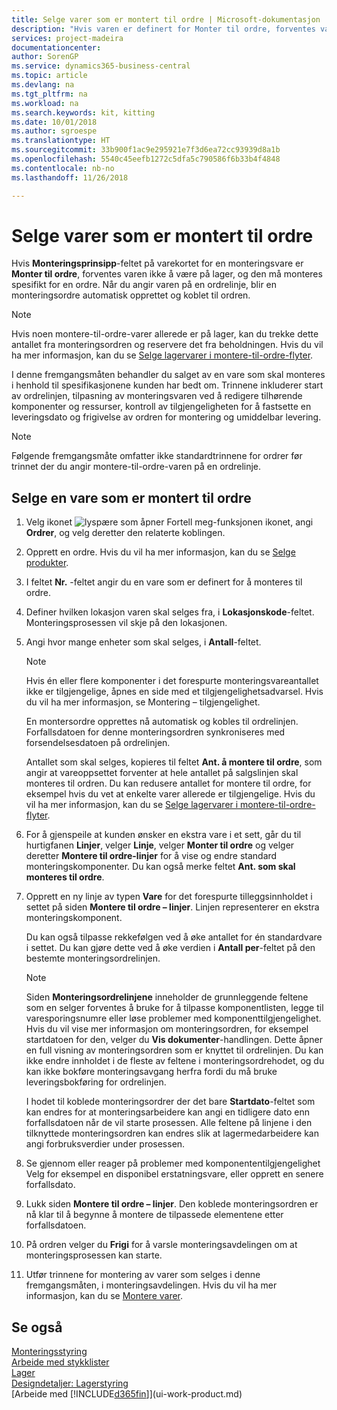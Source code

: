 ```yaml
---
title: Selge varer som er montert til ordre | Microsoft-dokumentasjon
description: "Hvis varen er definert for Monter til ordre, forventes varen ikke å være på lager, og den må monteres spesifikt for en ordre. Når du angir varen på en ordrelinje, blir en monteringsordre automatisk opprettet og koblet til ordren."
services: project-madeira
documentationcenter: 
author: SorenGP
ms.service: dynamics365-business-central
ms.topic: article
ms.devlang: na
ms.tgt_pltfrm: na
ms.workload: na
ms.search.keywords: kit, kitting
ms.date: 10/01/2018
ms.author: sgroespe
ms.translationtype: HT
ms.sourcegitcommit: 33b900f1ac9e295921e7f3d6ea72cc93939d8a1b
ms.openlocfilehash: 5540c45eefb1272c5dfa5c790586f6b33b4f4848
ms.contentlocale: nb-no
ms.lasthandoff: 11/26/2018

---
```

# <a name="sell-items-assembled-to-order"></a>Selge varer som er montert til ordre
Hvis **Monteringsprinsipp**-feltet på varekortet for en monteringsvare er **Monter til ordre**, forventes varen ikke å være på lager, og den må monteres spesifikt for en ordre. Når du angir varen på en ordrelinje, blir en monteringsordre automatisk opprettet og koblet til ordren.  

> [!NOTE]  
>  Hvis noen montere-til-ordre-varer allerede er på lager, kan du trekke dette antallet fra monteringsordren og reservere det fra beholdningen. Hvis du vil ha mer informasjon, kan du se [Selge lagervarer i montere-til-ordre-flyter](assembly-how-to-sell-assemble-to-order-items-and-inventory-items-together.md).  

I denne fremgangsmåten behandler du salget av en vare som skal monteres i henhold til spesifikasjonene kunden har bedt om. Trinnene inkluderer start av ordrelinjen, tilpasning av monteringsvaren ved å redigere tilhørende komponenter og ressurser, kontroll av tilgjengeligheten for å fastsette en leveringsdato og frigivelse av ordren for montering og umiddelbar levering.  

> [!NOTE]  
>  Følgende fremgangsmåte omfatter ikke standardtrinnene for ordrer før trinnet der du angir montere-til-ordre-varen på en ordrelinje.  

## <a name="to-sell-an-item-that-is-assembled-to-order"></a>Selge en vare som er montert til ordre  
1.  Velg ikonet ![lyspære som åpner Fortell meg-funksjonen](media/ui-search/search_small.png "Fortell hva du vil gjøre") ikonet, angi **Ordrer**, og velg deretter den relaterte koblingen.  
2.  Opprett en ordre. Hvis du vil ha mer informasjon, kan du se [Selge produkter](sales-how-sell-products.md).  
3.  I feltet **Nr.** -feltet angir du en vare som er definert for å monteres til ordre.  
4.  Definer hvilken lokasjon varen skal selges fra, i **Lokasjonskode**-feltet. Monteringsprosessen vil skje på den lokasjonen.  
5.  Angi hvor mange enheter som skal selges, i **Antall**-feltet.  

    > [!NOTE]  
    >  Hvis én eller flere komponenter i det forespurte monteringsvareantallet ikke er tilgjengelige, åpnes en side med et tilgjengelighetsadvarsel. Hvis du vil ha mer informasjon, se Montering – tilgjengelighet.  

    En montersordre opprettes nå automatisk og kobles til ordrelinjen. Forfallsdatoen for denne monteringsordren synkroniseres med forsendelsesdatoen på ordrelinjen.  

    Antallet som skal selges, kopieres til feltet **Ant. å montere til ordre**, som angir at vareoppsettet forventer at hele antallet på salgslinjen skal monteres til ordren. Du kan redusere antallet for montere til ordre, for eksempel hvis du vet at enkelte varer allerede er tilgjengelige. Hvis du vil ha mer informasjon, kan du se [Selge lagervarer i montere-til-ordre-flyter](assembly-how-to-sell-inventory-items-in-assemble-to-order-flows.md).  

6.  For å gjenspeile at kunden ønsker en ekstra vare i et sett, går du til hurtigfanen **Linjer**, velger **Linje**, velger **Monter til ordre** og velger deretter **Montere til ordre-linjer** for å vise og endre standard monteringskomponenter. Du kan også merke feltet **Ant. som skal monteres til ordre**.  
7.  Opprett en ny linje av typen **Vare** for det forespurte tilleggsinnholdet i settet på siden **Montere til ordre – linjer**. Linjen representerer en ekstra monteringskomponent.  

    Du kan også tilpasse rekkefølgen ved å øke antallet for én standardvare i settet. Du kan gjøre dette ved å øke verdien i **Antall per**-feltet på den bestemte monteringsordrelinjen.  

    > [!NOTE]  
    >  Siden **Monteringsordrelinjene** inneholder de grunnleggende feltene som en selger forventes å bruke for å tilpasse komponentlisten, legge til varesporingsnumre eller løse problemer med komponenttilgjengelighet. Hvis du vil vise mer informasjon om monteringsordren, for eksempel startdatoen for den, velger du **Vis dokumenter**-handlingen. Dette åpner en full visning av monteringsordren som er knyttet til ordrelinjen. Du kan ikke endre innholdet i de fleste av feltene i monteringsordrehodet, og du kan ikke bokføre monteringsavgang herfra fordi du må bruke leveringsbokføring for ordrelinjen.  
    >   
    >  I hodet til koblede monteringsordrer der det bare **Startdato**-feltet som kan endres for at monteringsarbeidere kan angi en tidligere dato enn forfallsdatoen når de vil starte prosessen. Alle feltene på linjene i den tilknyttede monteringsordren kan endres slik at lagermedarbeidere kan angi forbruksverdier under prosessen.  

8.  Se gjennom eller reager på problemer med komponententilgjengelighet Velg for eksempel en disponibel erstatningsvare, eller opprett en senere forfallsdato.  
9. Lukk siden **Montere til ordre – linjer**. Den koblede monteringsordren er nå klar til å begynne å montere de tilpassede elementene etter forfallsdatoen.  
10. På ordren velger du **Frigi** for å varsle monteringsavdelingen om at monteringsprosessen kan starte.  
11. Utfør trinnene for montering av varer som selges i denne fremgangsmåten, i monteringsavdelingen. Hvis du vil ha mer informasjon, kan du se [Montere varer](assembly-how-to-assemble-items.md).  

## <a name="see-also"></a>Se også  
[Monteringsstyring](assembly-assemble-items.md)  
[Arbeide med stykklister](inventory-how-work-BOMs.md)  
[Lager](inventory-manage-inventory.md)  
[Designdetaljer: Lagerstyring](design-details-warehouse-management.md)  
[Arbeide med [!INCLUDE[d365fin](includes/d365fin_md.md)]](ui-work-product.md)

